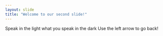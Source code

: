 ```yaml
---
layout: slide
title: "Welcome to our second slide!"
---
```

Speak in the light what you speak in the dark
Use the left arrow to go back!
